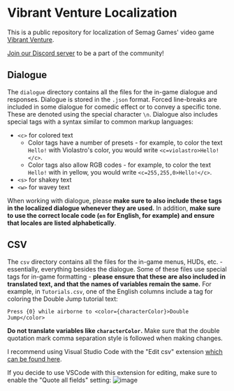 # Vibrant Venture Localization
This is a public repository for localization of Semag Games' video game [Vibrant Venture](https://store.steampowered.com/app/1264520/Vibrant_Venture/).

[Join our Discord server](https://discord.gg/semag-games) to be a part of the community!

## Dialogue
The `dialogue` directory contains all the files for the in-game dialogue and responses. Dialogue is stored in the `.json` format.
Forced line-breaks are included in some dialogue for comedic effect or to convey a specific tone. These are denoted using the special character `\n`.
Dialogue also includes special tags with a syntax similar to common markup languages:
- `<c>` for colored text
  - Color tags have a number of presets - for example, to color the text `Hello!` with Violastro's color, you would write `<c=violastro>Hello!</c>`.
  - Color tags also allow RGB codes - for example, to color the text `Hello!` with in yellow, you would write `<c=255,255,0>Hello!</c>`.
- `<s>` for shakey text
- `<w>` for wavey text

When working with dialogue, please **make sure to also include these tags in the localized dialogue whenever they are used.**
In addition, **make sure to use the correct locale code (`en` for English, for example) and ensure that locales are listed alphabetically**.

## CSV
The `csv` directory contains all the files for the in-game menus, HUDs, etc. - essentially, everything besides the dialogue. 
Some of these files use special tags for in-game formatting - **please ensure that these are also included in translated text, and that the names of variables remain the same.**
For example, in `Tutorials.csv`, one of the English columns include a tag for coloring the Double Jump tutorial text: 

`Press {0} while airborne to <color={characterColor}>Double Jump</color>`

**Do not translate variables like `characterColor`.**
Make sure that the double quotation mark comma separation style is followed when making changes. 

I recommend using Visual Studio Code with the "Edit csv" extension [which can be found here](https://marketplace.visualstudio.com/items?itemName=janisdd.vscode-edit-csv).

If you decide to use VSCode with this extension for editing, make sure to enable the "Quote all fields" setting: 
![image](https://user-images.githubusercontent.com/57709490/158064363-2a040cce-c538-4e46-b61e-056da04d7991.png)
